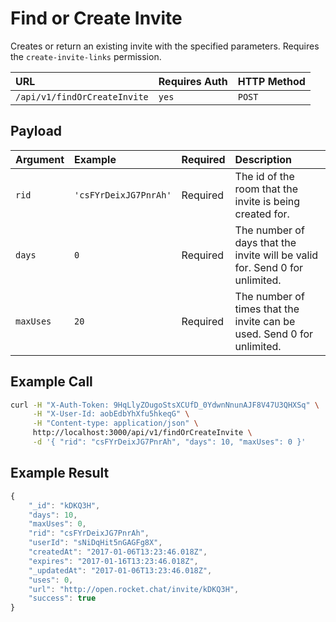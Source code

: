 # Find or Create Invite

Creates or return an existing invite with the specified parameters. Requires the `create-invite-links` permission.

| URL | Requires Auth | HTTP Method |
| :--- | :--- | :--- |
| `/api/v1/findOrCreateInvite` | `yes` | `POST` |

## Payload

| Argument | Example | Required | Description |
| :--- | :--- | :--- | :--- |
| `rid` | `'csFYrDeixJG7PnrAh'` | Required | The id of the room that the invite is being created for. |
| `days` | `0` | Required | The number of days that the invite will be valid for. Send 0 for unlimited. |
| `maxUses` | `20` | Required | The number of times that the invite can be used. Send 0 for unlimited. |

## Example Call

```bash
curl -H "X-Auth-Token: 9HqLlyZOugoStsXCUfD_0YdwnNnunAJF8V47U3QHXSq" \
     -H "X-User-Id: aobEdbYhXfu5hkeqG" \
     -H "Content-type: application/json" \
     http://localhost:3000/api/v1/findOrCreateInvite \
     -d '{ "rid": "csFYrDeixJG7PnrAh", "days": 10, "maxUses": 0 }'
```

## Example Result

```javascript
{
    "_id": "kDKQ3H",
    "days": 10,
    "maxUses": 0,
    "rid": "csFYrDeixJG7PnrAh",
    "userId": "sNiDqHit5nGAGFg8X",
    "createdAt": "2017-01-06T13:23:46.018Z",
    "expires": "2017-01-16T13:23:46.018Z",
    "_updatedAt": "2017-01-06T13:23:46.018Z",
    "uses": 0,
    "url": "http://open.rocket.chat/invite/kDKQ3H",
    "success": true
}
```

